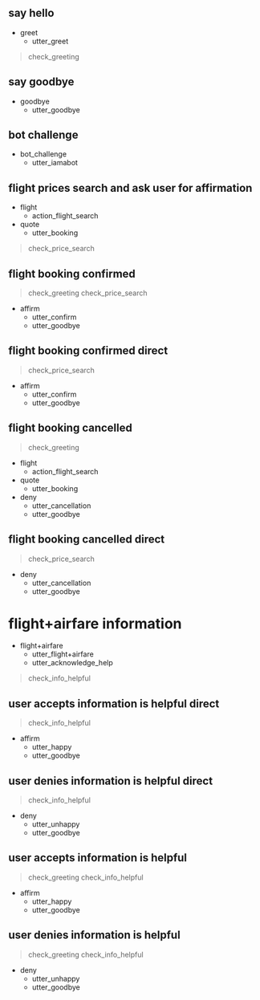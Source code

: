 ## say hello
* greet
  - utter_greet
>check_greeting

## say goodbye
* goodbye
  - utter_goodbye

## bot challenge
* bot_challenge
  - utter_iamabot

## flight prices search and ask user for affirmation
* flight
  - action_flight_search
* quote
  - utter_booking
>check_price_search

## flight booking confirmed
>check_greeting
>check_price_search
* affirm
  - utter_confirm
  - utter_goodbye

## flight booking confirmed direct
>check_price_search
* affirm
  - utter_confirm
  - utter_goodbye

## flight booking cancelled
>check_greeting
* flight
  - action_flight_search
* quote
  - utter_booking
* deny
  - utter_cancellation
  - utter_goodbye

## flight booking cancelled direct
>check_price_search
* deny
  - utter_cancellation
  - utter_goodbye

# flight+airfare information
* flight+airfare
  - utter_flight+airfare
  - utter_acknowledge_help
>check_info_helpful

## user accepts information is helpful direct
>check_info_helpful
* affirm
  - utter_happy
  - utter_goodbye

## user denies information is helpful direct
>check_info_helpful
* deny
  - utter_unhappy
  - utter_goodbye

## user accepts information is helpful
>check_greeting
>check_info_helpful
* affirm
  - utter_happy
  - utter_goodbye

## user denies information is helpful
>check_greeting
>check_info_helpful
* deny
  - utter_unhappy
  - utter_goodbye

<!-- ## flight time query
* flight_time
  - utter_flight_time

## utter_airfare
* airfare
  - utter_airfare

## flight query
* flight
  - utter_flight

## flight time query
* flight_time
  - utter_flight_time

## utter_airfare
* airfare
  - utter_airfare -->
